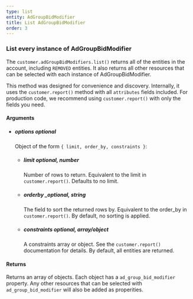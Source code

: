```yaml
---
type: list
entity: AdGroupBidModifier
title: List AdGroupBidModifier
order: 3
---
```


### List every instance of AdGroupBidModifier

The `customer.adGroupBidModifiers.list()` returns all of the entities in the account, including `REMOVED` entities. It also returns all other resources that can be selected with each instance of AdGroupBidModifier.

This method was designed for convenience and discovery. Internally, it uses the `customer.report()` method with all `attributes` fields included. For production code, we recommend using `customer.report()` with only the fields you need.

#### Arguments

-   ##### options _optional_
    Object of the form `{ limit, order_by, constraints }`:
    -   ##### limit _optional, number_
        Number of rows to return. Equivalent to the limit in `customer.report()`. Defaults to no limit.
    -   ##### order*by \_optional, string*
        The field to sort the returned rows by. Equivalent to the order_by in `customer.report()`. By default, no sorting is applied.
    -   ##### constraints _optional, array/object_
        A constraints array or object. See the `customer.report()` documentation for details. By default, all entities are returned.

#### Returns

Returns an array of objects.
Each object has a `ad_group_bid_modifier` property. Any other resources that can be selected with `ad_group_bid_modifier` will also be added as properities.
